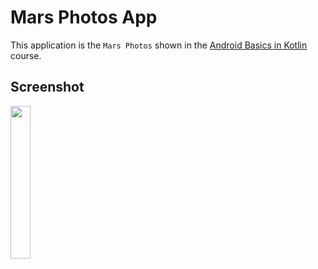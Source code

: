 # Mars Photos App

This application is the <code>Mars Photos</code> shown in the [Android Basics in Kotlin](https://developer.android.com/courses/android-basics-kotlin/course) course.

## Screenshot
<p>
<img width="25%" src="https://github.com/tariksafakutuk/Android-Basics-in-Kotlin/assets/58528205/7a541fa9-29dd-41b9-ad88-9542a6e2011f" alt="">
</p>